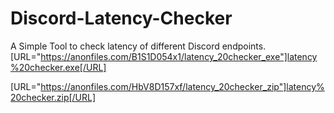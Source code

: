 # Discord-Latency-Checker
A Simple Tool to check latency of different Discord endpoints.
[URL="https://anonfiles.com/B1S1D054x1/latency_20checker_exe"]latency%20checker.exe[/URL]

[URL="https://anonfiles.com/HbV8D157xf/latency_20checker_zip"]latency%20checker.zip[/URL]
